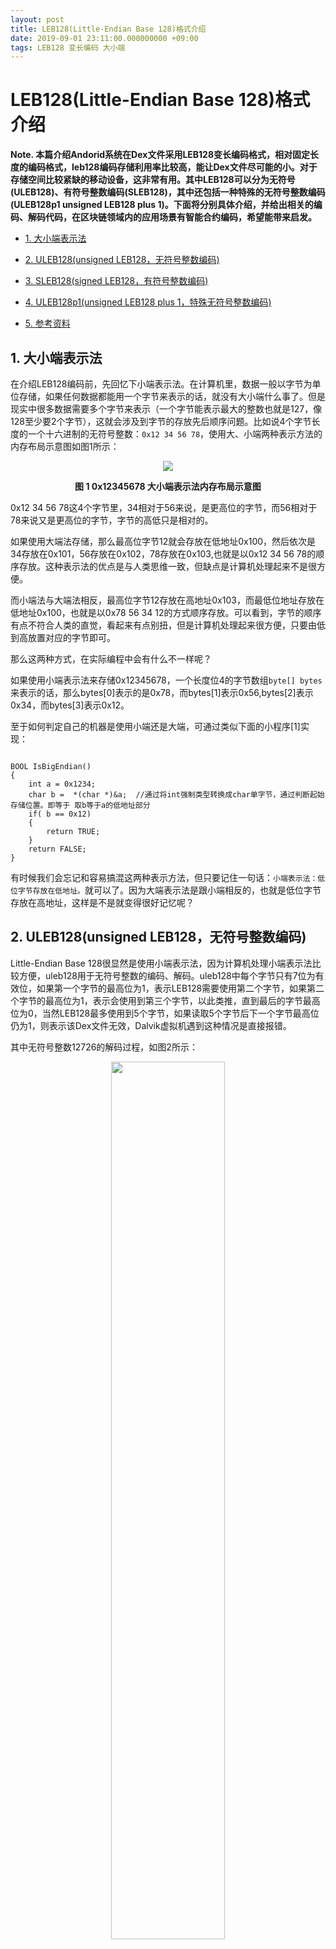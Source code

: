 ```yaml
---
layout: post
title: LEB128(Little-Endian Base 128)格式介绍
date: 2019-09-01 23:11:00.000000000 +09:00
tags: LEB128 变长编码 大小端
---
```



# LEB128(Little-Endian Base 128)格式介绍

**Note. 本篇介绍Andorid系统在Dex文件采用LEB128变长编码格式，相对固定长度的编码格式，leb128编码存储利用率比较高，能让Dex文件尽可能的小。对于存储空间比较紧缺的移动设备，这非常有用。其中LEB128可以分为无符号(ULEB128)、有符号整数编码(SLEB128)，其中还包括一种特殊的无符号整数编码(ULEB128p1 unsigned LEB128 plus 1)。下面将分别具体介绍，并给出相关的编码、解码代码，在区块链领域内的应用场景有智能合约编码，希望能带来启发。**

- [1. 大小端表示法](https://github.com/berryjam/berryjam.github.io/blob/master/_posts/2019-09-01-LEB128(Little-Endian%20Base%20128)%E6%A0%BC%E5%BC%8F%E4%BB%8B%E7%BB%8D.md#1-%E5%A4%A7%E5%B0%8F%E7%AB%AF%E8%A1%A8%E7%A4%BA%E6%B3%95)

- [2. ULEB128(unsigned LEB128，无符号整数编码)](https://github.com/berryjam/berryjam.github.io/blob/master/_posts/2019-09-01-LEB128(Little-Endian%20Base%20128)%E6%A0%BC%E5%BC%8F%E4%BB%8B%E7%BB%8D.md#2-uleb128unsigned-leb128%E6%97%A0%E7%AC%A6%E5%8F%B7%E6%95%B4%E6%95%B0%E7%BC%96%E7%A0%81)

- [3. SLEB128(signed LEB128，有符号整数编码)](https://github.com/berryjam/berryjam.github.io/blob/master/_posts/2019-09-01-LEB128(Little-Endian%20Base%20128)%E6%A0%BC%E5%BC%8F%E4%BB%8B%E7%BB%8D.md#3-sleb128signed-leb128%E6%9C%89%E7%AC%A6%E5%8F%B7%E6%95%B4%E6%95%B0%E7%BC%96%E7%A0%81)

- [4. ULEB128p1(unsigned LEB128 plus 1，特殊无符号整数编码)](https://github.com/berryjam/berryjam.github.io/blob/master/_posts/2019-09-01-LEB128(Little-Endian%20Base%20128)%E6%A0%BC%E5%BC%8F%E4%BB%8B%E7%BB%8D.md#4-uleb128p1unsigned-leb128-plus-1%E7%89%B9%E6%AE%8A%E6%97%A0%E7%AC%A6%E5%8F%B7%E6%95%B4%E6%95%B0%E7%BC%96%E7%A0%81)

- [5. 参考资料](https://github.com/berryjam/berryjam.github.io/blob/master/_posts/2019-09-01-LEB128(Little-Endian%20Base%20128)%E6%A0%BC%E5%BC%8F%E4%BB%8B%E7%BB%8D.md#5-%E5%8F%82%E8%80%83%E8%B5%84%E6%96%99)




## 1. 大小端表示法

在介绍LEB128编码前，先回忆下小端表示法。在计算机里，数据一般以字节为单位存储，如果任何数据都能用一个字节来表示的话，就没有大小端什么事了。但是现实中很多数据需要多个字节来表示（一个字节能表示最大的整数也就是127，像128至少要2个字节），这就会涉及到字节的存放先后顺序问题。比如说4个字节长度的一个十六进制的无符号整数：```0x12 34 56 78```，使用大、小端两种表示方法的内存布局示意图如图1所示：

<div align="center">
<img src="https://github.com/berryjam/berryjam.github.io/blob/master/image/2019-09-01/%E5%A4%A7%E7%AB%AF%E5%B0%8F%E7%AB%AF%E6%B3%95%E5%86%85%E5%AD%98%E5%B8%83%E5%B1%80.png?raw=true" >	
</div>


<p align="center">
  <b>图 1 0x12345678 大小端表示法内存布局示意图</b><br>
</p>

0x12 34 56 78这4个字节里，34相对于56来说，是更高位的字节，而56相对于78来说又是更高位的字节，字节的高低只是相对的。

如果使用大端法存储，那么最高位字节12就会存放在低地址0x100，然后依次是34存放在0x101，56存放在0x102，78存放在0x103,也就是以0x12 34 56 78的顺序存放。这种表示法的优点是与人类思维一致，但缺点是计算机处理起来不是很方便。

而小端法与大端法相反，最高位字节12存放在高地址0x103，而最低位地址存放在低地址0x100，也就是以0x78 56 34 12的方式顺序存放。可以看到，字节的顺序有点不符合人类的直觉，看起来有点别扭，但是计算机处理起来很方便，只要由低到高放置对应的字节即可。

那么这两种方式，在实际编程中会有什么不一样呢？

如果使用小端表示法来存储0x12345678，一个长度位4的字节数组```byte[] bytes```来表示的话，那么bytes[0]表示的是0x78，而bytes[1]表示0x56,bytes[2]表示0x34，而bytes[3]表示0x12。

至于如何判定自己的机器是使用小端还是大端，可通过类似下面的小程序[1]实现：

```

BOOL IsBigEndian()
{
	int a = 0x1234;
	char b =  *(char *)&a;  //通过将int强制类型转换成char单字节，通过判断起始存储位置。即等于 取b等于a的低地址部分
	if( b == 0x12)
	{
		return TRUE;
	}
	return FALSE;
}
```

有时候我们会忘记和容易搞混这两种表示方法，但只要记住一句话：```小端表示法：低位字节存放在低地址。```就可以了。因为大端表示法是跟小端相反的，也就是低位字节存放在高地址，这样是不是就变得很好记忆呢？

## 2. ULEB128(unsigned LEB128，无符号整数编码)

Little-Endian Base 128很显然是使用小端表示法，因为计算机处理小端表示法比较方便，uleb128用于无符号整数的编码、解码。uleb128中每个字节只有7位为有效位，如果第一个字节的最高位为1，表示LEB128需要使用第二个字节，如果第二个字节的最高位为1，表示会使用到第三个字节，以此类推，直到最后的字节最高位为0，当然LEB128最多使用到5个字节，如果读取5个字节后下一个字节最高位仍为1，则表示该Dex文件无效，Dalvik虚拟机遇到这种情况是直接报错。

其中无符号整数12726的解码过程，如图2所示：

<div align="center">
<img src="https://github.com/berryjam/berryjam.github.io/blob/master/image/2019-09-01/uleb128_sample.jpg?raw=true" height="60%" width="60%">	
</div>

<p align="center">
  <b>图 2 uleb128解码示例</b><br>
</p>

例如，leb128编码格式的值"**b6 63**",表示成二进制形式为"**1011 0110,0110 0011**"。因为第一个字节的最高为1，所以这个值会用到第二个字节，第二个字节的最高位为0，所以这个值只有两个字节。又因为leb128是小端法表示，所以最终的结果表示成二进制"**11 0001,1011 0110**"，表示成十进制为12726。而编码的过程与解码过程相反，每次先取出无符号整数的低7位，然后逻辑右移7位。右移7位后，如果不为0，则表示还需要一个字节存储数据，则低7位数据位或0x8F（第8位为1）。循环这个过程直到某次逻辑右移7位后变为0为止。

go的实现代码如下：

```
func uleb128encode(num uint64) []byte {
	res := []byte{}

	if num == 0 {
		res = append(res, 0)
	} else {
		for num != 0 {
			b := (byte)(num & 0x7F)
			num >>= 7
			if num != 0 { /* more bytes to come */
				b |= 0x80
			}
			res = append(res, b)
		}
	}

	return res
}

func uleb128decode(bytes []byte) uint64 {
	if len(bytes) == 0 {
		panic("illegal input")
	}
	var res uint64 = 0
	var i uint8 = 0
	for {
		flag := bytes[i] & 0x80
		low7bit := bytes[i] & 0x7F
		res |= uint64(low7bit) << (7 * i)
		if flag != 0 {
			i++
		} else {
			break
		}
	}

	return res
}
```

## 3. SLEB128(signed LEB128，有符号整数编码)

对于有符号的sleb128来说，计算方式与uleb128是一样的。只是对uleb128的最后一个字节的最高有效位进行了符号扩展。将上面的例子中的"**b6 63**"按照sleb128进行解读。"**b6 63**"的二进制形式不变，还是"**1011 0110,0110 0011**"，这个值的最后一个字节的最高有效位为1，所以这个值是个负数。所以这个值的最终结果为"**-1 0001,1011 0110**"。另外计算机中的数都是用补码表示的，所以需要求**1 0001，1011 0110**的相反数补码。由于**1 0001,1011 0110**实际占了14个比特（连续右移2次，每次7位，即**01 0001,1011 0110**），解码时最高位需要填充1，即**11 0001,1011 0110**,即-3658。

<div align="center">
<img src="https://github.com/berryjam/berryjam.github.io/blob/master/image/2019-09-01/sleb128_sample.jpg?raw=true" height="60%" width="60%">	
</div>

<p align="center">
  <b>图 2 sleb128解码示例</b><br>
</p>

go的示例代码如下：

```
func sleb128encode(value int64) []byte {
	res := []byte{}

	more := 1

	for more != 0 {
		b := (byte)(value & 0x7F)
		signFlag := (byte)(value & 0x40)
		value >>= 7
		if (value == 0 && signFlag == 0) ||  // 正数
			(value == -1 && signFlag != 0) { // 负数
			more = 0
		} else {
			b |= 0x80
		}
		res = append(res, b)
	}

	return res
}

func sleb128decode(bytes []byte) int64 {
	if len(bytes) == 0 {
		panic("illegal input")
	}
	var res uint64 = 0
	var i uint8 = 0
	isNegative := false
	var shift uint64 = 0
	for {
		flag := bytes[i] & 0x80
		low7bit := bytes[i] & 0x7F
		res |= uint64(low7bit) << (shift)
		shift+=7
		if flag != 0 {
			i++
		} else {
			signFlag := bytes[i] & 0x40
			if signFlag != 0 {
				isNegative = true
			}
			break
		}
	}
	if !isNegative {
		return int64(res)
	} else {
		tmp := int64(res)
		tmp |= -(1 << shift)
		return tmp
	}
}
```

LEB128的理解难点是在有符号数上，编码结束条件不像无符号数那么明显（value等于0），分两种情况：
1. 若为正数，7bits中的最高位为0 并且 value == 0结束，value ==0 表示高字节没有数据，而7bits最高位为0用于表示是正数，用于解码；
2. 若为负数，7bits中的最高位为1 并且 value == -1结束， value == -1表示高字节都是符号扩展出来的1， 7bits最高位为1用于表示是负数，在解码时高位填充1。

## 4. ULEB128p1(unsigned LEB128 plus 1，特殊无符号整数编码)


## 5. 参考资料

[[1]](https://blog.csdn.net/ce123_zhouwei/article/details/6971544) 详解大端模式和小端模式

[[2]](http://dwarfstd.org/doc/dwarf-2.0.0.pdf) DWARF Debugging Information Format 附录4第97页. uleb128、sleb128算法伪代码

